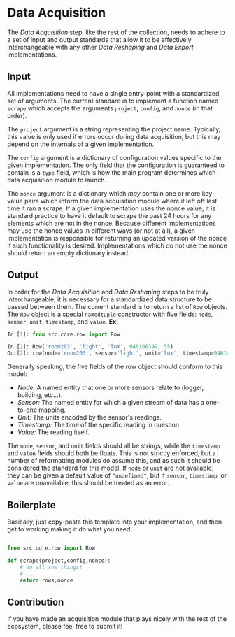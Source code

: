 # Data Acquisition

The *Data Acquisition* step, like the rest of the collection,
needs to adhere to a set of input and output standards that
allow it to be effectively interchangeable with any other
*Data Reshaping* and *Data Export* implementations.

## Input

All implementations need to have a single entry-point with
a standardized set of arguments.  The current standard is to implement
a function named `scrape` which accepts the arguments `project`,
`config`, and `nonce` (in that order).

The `project` argument is a string representing the project name.
Typically, this value is only used if errors occur during
data acquisition, but this may depend on the internals of a given
implementation.

The `config` argument is a dictionary of configuration values specific
to the given implementation.  The only field that the configuration
is guaranteed to contain is a `type` field, which is how the main
program determines which data acquisition module to launch.

The `nonce` argument is a dictionary which *may* contain one or more
key-value pairs which inform the data acquisition module where
it left off last time it ran a scrape.  If a given implementation
uses the nonce value, it is standard practice to have it default to
scrape the past 24 hours for any elements which are not in the nonce.
Because different implementations may use the nonce values in different
ways (or not at all), a given implementation is responsible for
returning an updated version of the nonce if such functionality is
desired.  Implementations which do not use the nonce should
return an empty dictionary instead.

## Output

In order for the *Data Acquisition* and *Data Reshaping* steps to be
truly interchangeable, it is necessary for a standardized data structure
to be passed between them.  The current standard is to return a list of `Row`
objects.  The `Row` object is a special
[`namedtuple`](https://docs.python.org/3/library/collections.html#collections.namedtuple)
constructor with five fields: `node`, `sensor`, `unit`, `timestamp`, and `value`.
**Ex:**

````python
In [1]: from src.core.row import Row

In [2]: Row('room203', 'light', 'lux', 946166399, 55)
Out[2]: row(node='room203', sensor='light', unit='lux', timestamp=946166399, value=55)

````

Generally speaking, the five fields of the row object should conform to
this model:

- *Node:* A named entity that one or more sensors relate to
(logger, building, etc...).
- *Sensor:* The named entity for which a given stream of
data has a one-to-one mapping.
- *Unit:* The units encoded by the sensor's readings.
- *Timestamp:* The time of the specific reading in question.
- *Value:* The reading itself.

The `node`, `sensor`, and `unit` fields should all be strings,
while the `timestamp` and `value` fields should both be floats.
This is not strictly enforced, but a number of reformatting
modules do assume this, and as such it should be considered
the standard for this model.  If `node` or `unit` are not
available, they can be given a default value of `"undefined"`,
but if `sensor`, `timestamp`, or `value` are unavailable, this
should be treated as an error.

## Boilerplate

Basically, just copy-pasta this template into your implementation,
and then get to working making it do what you need:

````python

from src.core.row import Row

def scrape(project,config,nonce):
    # do all the things!
    # ...
    return rows,nonce

````

## Contribution

If you have made an acquisition module that plays nicely with
the rest of the ecosystem, please feel free to submit it!
